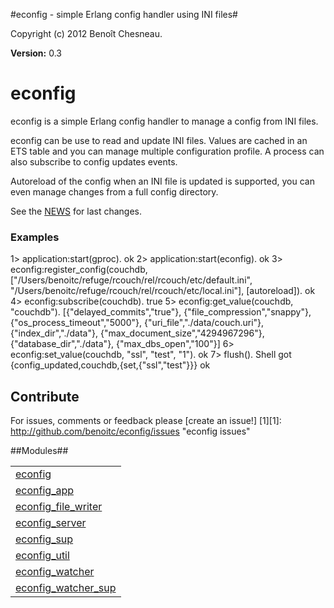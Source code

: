 

#econfig - simple Erlang config handler using INI files#


Copyright (c) 2012 Benoît Chesneau.

__Version:__ 0.3

# econfig

econfig is a simple Erlang config handler to manage a config from INI
files.

econfig can be use to read and update INI files. Values are cached in an
ETS table and you can manage multiple configuration profile. A process
can also subscribe to config updates events.

Autoreload of the config when an INI file is updated is supported, you can even
manage changes from a full config directory.

See the [NEWS](http://github.com/benoitc/econfig/blob/master/NEWS.md)
for last changes.

### Examples

1> application:start(gproc).
ok
2> application:start(econfig).
ok
3> econfig:register_config(couchdb, ["/Users/benoitc/refuge/rcouch/rel/rcouch/etc/default.ini", "/Users/benoitc/refuge/rcouch/rel/rcouch/etc/local.ini"], [autoreload]).
ok
4> econfig:subscribe(couchdb).
true
5> econfig:get_value(couchdb, "couchdb").
[{"delayed_commits","true"},
{"file_compression","snappy"},
{"os_process_timeout","5000"},
{"uri_file","./data/couch.uri"},
{"index_dir","./data"},
{"max_document_size","4294967296"},
{"database_dir","./data"},
{"max_dbs_open","100"}]
6> econfig:set_value(couchdb, "ssl", "test", "1").
ok
7> flush().
Shell got {config_updated,couchdb,{set,{"ssl","test"}}}
ok

Contribute
----------
For issues, comments or feedback please [create an issue!] [1][1]: http://github.com/benoitc/econfig/issues "econfig issues"


##Modules##


<table width="100%" border="0" summary="list of modules">
<tr><td><a href="http://github.com/benoitc/econfig/blob/master/doc/econfig.md" class="module">econfig</a></td></tr>
<tr><td><a href="http://github.com/benoitc/econfig/blob/master/doc/econfig_app.md" class="module">econfig_app</a></td></tr>
<tr><td><a href="http://github.com/benoitc/econfig/blob/master/doc/econfig_file_writer.md" class="module">econfig_file_writer</a></td></tr>
<tr><td><a href="http://github.com/benoitc/econfig/blob/master/doc/econfig_server.md" class="module">econfig_server</a></td></tr>
<tr><td><a href="http://github.com/benoitc/econfig/blob/master/doc/econfig_sup.md" class="module">econfig_sup</a></td></tr>
<tr><td><a href="http://github.com/benoitc/econfig/blob/master/doc/econfig_util.md" class="module">econfig_util</a></td></tr>
<tr><td><a href="http://github.com/benoitc/econfig/blob/master/doc/econfig_watcher.md" class="module">econfig_watcher</a></td></tr>
<tr><td><a href="http://github.com/benoitc/econfig/blob/master/doc/econfig_watcher_sup.md" class="module">econfig_watcher_sup</a></td></tr></table>

